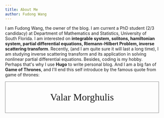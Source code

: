 ```yaml
---
title: About Me
author: Fudong Wang
---
```

I am Fudong Wang, the owner of the blog. I am current a PhD student (2/3 candidacy) at Department of Mathematics and Statistics, University of South Florida. I am interested on **integrable system, solitons, hamiltonian system, partial differential equations, Riemann-Hilbert Problem, inverse scattering transform**. Recently, (and I am quite sure it will last a long time), I am studying inverse scattering transform and its application in solving nonlinear partial differential equations. Besides, coding is my hobby. Perhaps that's why I use **Hugo** to write personal blog. And I am a big fan of **Game of Thrones**, and I'll end this self introduce by the famous quote from game of thrones:

<link href="http://fonts.googleapis.com/css?family=Satisfy" rel="stylesheet" type="text/css" />

<style>
.myquote {
font-family: 'Satisfy', cursive;
font-size: 32px;
text-align: center;
border: 1px solid grey;
}

</style>
<div class="myquote"><p>
Valar Morghulis
</p>
</div>
